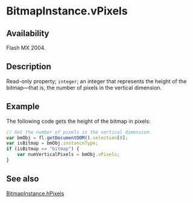 # BitmapInstance.vPixels

## Availability

Flash MX 2004.

## Description

Read-only property; `integer`; an integer that represents the height of the bitmap—that is, the number of pixels in the vertical dimension.

## Example

The following code gets the height of the bitmap in pixels:

```javascript
// Get the number of pixels in the vertical dimension.
var bmObj = fl.getDocumentDOM().selection[0];
var isBitmap = bmObj.instanceType;
if (isBitmap == "bitmap") {
    var numVerticalPixels = bmObj.vPixels;
}
```

## See also

[BitmapInstance.hPixels](../BitmapInstance_object/BitmapInstance1.md)

